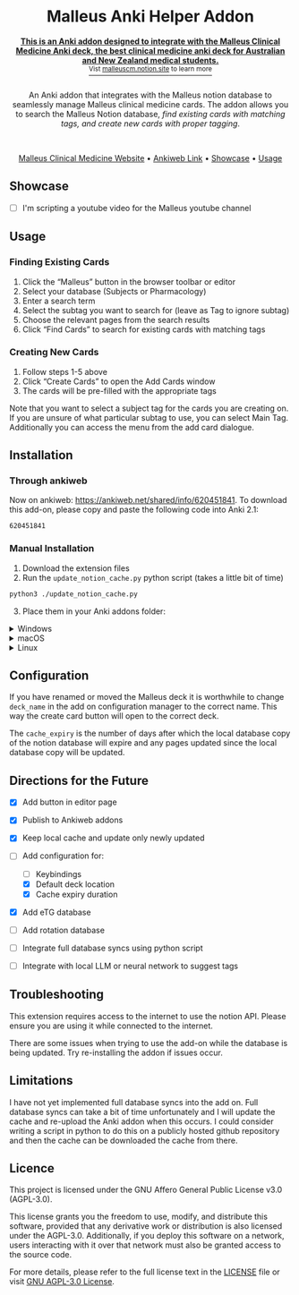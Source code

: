 <div align="Center">

# Malleus Anki Helper Addon

<a href="https://malleuscm.notion.site">
    <b>
        This is an Anki addon designed to integrate with the Malleus Clinical Medicine Anki deck, the best clinical medicine anki deck for Australian and New Zealand medical students.
    </b>
    <div>
        <sup>Vist <u>malleuscm.notion.site</u> to learn more</sup>
    </div>
</a>

<br />

An Anki addon that integrates with the Malleus notion database to seamlessly manage Malleus clinical medicine cards. The addon allows you to search the Malleus Notion database, *find existing cards with matching tags, and create new cards with proper tagging*.

<br />

[Malleus Clinical Medicine Website](https://malleuscm.notion.site) •
[Ankiweb Link](https://ankiweb.net/shared/info/620451841) •
[Showcase](#Showcase) •
[Usage](#Usage)

</div>


<a id="org724359b"></a>
## Showcase
- [ ] I'm scripting a youtube video for the Malleus youtube channel

<a id="org48ca793"></a>

## Usage


<a id="org4bd0b74"></a>

### Finding Existing Cards

1.  Click the &ldquo;Malleus&rdquo; button in the browser toolbar or editor
2.  Select your database (Subjects or Pharmacology)
3.  Enter a search term
4.  Select the subtag you want to search for (leave as Tag to ignore subtag)
5.  Choose the relevant pages from the search results
6.  Click &ldquo;Find Cards&rdquo; to search for existing cards with matching tags


<a id="org3f69585"></a>

### Creating New Cards

1.  Follow steps 1-5 above
2.  Click &ldquo;Create Cards&rdquo; to open the Add Cards window
3.  The cards will be pre-filled with the appropriate tags

Note that you want to select a subject tag for the cards you are creating on. If you are unsure of what particular subtag to use, you can select Main Tag. Additionally you can access the menu from the add card dialogue.


<a id="org335319f"></a>

## Installation


<a id="orgc3dfd8f"></a>

### Through ankiweb

Now on ankiweb: <https://ankiweb.net/shared/info/620451841>. To download this add-on, please copy and paste the following code into Anki 2.1:

    620451841


<a id="org4e7a286"></a>

### Manual Installation

1.  Download the extension files
2.  Run the `update_notion_cache.py` python script (takes a little bit of time)

``` sh
python3 ./update_notion_cache.py
```

3.  Place them in your Anki addons folder:

<details>
<summary>Windows</summary>

> ```
> Windows: %APPDATA%\Anki2\addons21\
> ```

</details>

<details>
<summary>macOS</summary>

> ```
> Mac: ~/Library/Application Support/Anki2/addons21/
> ```

</details>

<details>
<summary>Linux</summary>

> ```
> Linux: ~/.local/share/Anki2/addons21/
> ```

</details>
<a id="orgb485ee1"></a>

## Configuration

If you have renamed or moved the Malleus deck it is worthwhile to change `deck_name` in the add on configuration manager to the correct name. This way the create card button will open to the correct deck.

The `cache_expiry` is the number of days after which the local database copy of the notion database will expire and any pages updated since the local database copy will be updated.


<a id="org3262658"></a>

## Directions for the Future

-   [X] Add button in editor page
-   [X] Publish to Ankiweb addons
-   [X] Keep local cache and update only newly updated
-   [ ] Add configuration for:
    -   [ ] Keybindings
    -   [X] Default deck location
    -   [X] Cache expiry duration
-   [X] Add eTG database
-   [ ] Add rotation database
-   [ ] Integrate full database syncs using python script
-   [ ] Integrate with local LLM or neural network to suggest tags


<a id="org164e890"></a>

## Troubleshooting

This extension requires access to the internet to use the notion API. Please ensure you are using it while connected to the internet.

There are some issues when trying to use the add-on while the database is being updated. Try re-installing the addon if issues occur.

<a id="org389a9f6"></a>

## Limitations

I have not yet implemented full database syncs into the add on. Full database syncs can take a bit of time unfortunately and I will update the cache and re-upload the Anki addon when this occurs. I could consider writing a script in python to do this on a publicly hosted github repository and then the cache can be downloaded the cache from there.


<a id="orgd2879ee"></a>

## Licence

This project is licensed under the GNU Affero General Public License v3.0 (AGPL-3.0).

This license grants you the freedom to use, modify, and distribute this software, provided that any derivative work or distribution is also licensed under the AGPL-3.0. Additionally, if you deploy this software on a network, users interacting with it over that network must also be granted access to the source code.

For more details, please refer to the full license text in the [LICENSE](./LICENSE) file or visit [GNU AGPL-3.0 License](https://www.gnu.org/licenses/agpl-3.0.en.html).

